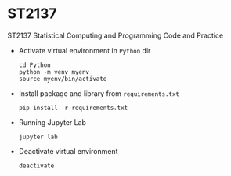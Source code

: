 # ST2137
ST2137 Statistical Computing and Programming Code and Practice

- Activate virtual environment in `Python` dir
    ```
    cd Python
    python -m venv myenv
    source myenv/bin/activate
    ```
- Install package and library from `requirements.txt`
    ```
    pip install -r requirements.txt
    ```
- Running Jupyter Lab
    ```
    jupyter lab
    ```
- Deactivate virtual environment
    ```
    deactivate
    ```
